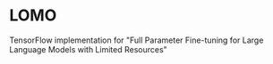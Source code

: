 # LOMO
TensorFlow implementation for "Full Parameter Fine-tuning for Large Language Models with Limited Resources"
